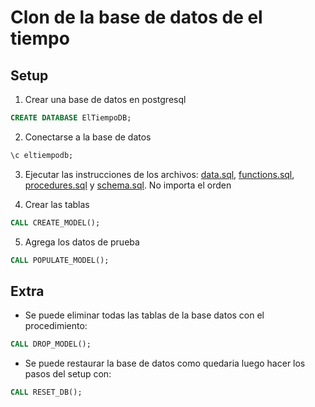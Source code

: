 # Clon de la base de datos de **el tiempo**

## Setup

1. Crear una base de datos en postgresql

```sql
CREATE DATABASE ElTiempoDB;
```

2. Conectarse a la base de datos

```sql
\c eltiempodb;
```

3. Ejecutar las instrucciones de los archivos: [data.sql](data.sql), [functions.sql](functions.sql), [procedures.sql](procedures.sql) y [schema.sql](schema.sql). No importa el orden

4. Crear las tablas
```sql
CALL CREATE_MODEL();
```

5. Agrega los datos de prueba
```sql
CALL POPULATE_MODEL();
```

## Extra

* Se puede eliminar todas las tablas de la base datos con el procedimiento:

```sql
CALL DROP_MODEL();
```

* Se puede restaurar la base de datos como quedaria luego hacer los pasos del setup con:

```sql
CALL RESET_DB();
```